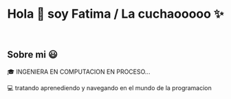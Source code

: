<h1 align="center">Hola 👋  soy Fatima / La cuchaooooo ✨ </h1> 

<p align="left">
  
  </p>
<br>
<h2>Sobre mi 😃</h2>
<!--Intro start-->

<p align="left">
🎓 INGENIERA EN COMPUTACION EN PROCESO...


💻 tratando aprenediendo y navegando en el mundo de la programacion

